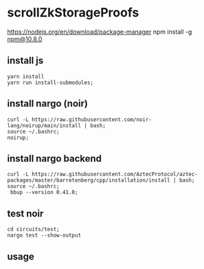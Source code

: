 # scrollZkStorageProofs

https://nodejs.org/en/download/package-manager
npm install -g npm@10.8.0 


## install js
```
yarn install
yarn run install-submodules;
```

## install nargo (noir)
```
curl -L https://raw.githubusercontent.com/noir-lang/noirup/main/install | bash;
source ~/.bashrc;
noirup;
```

## install nargo backend
```shell
curl -L https://raw.githubusercontent.com/AztecProtocol/aztec-packages/master/barretenberg/cpp/installation/install | bash;
source ~/.bashrc;
 bbup --version 0.41.0;
```

## test noir
```
cd circuits/test;
nargo test --show-output
```

## usage 
